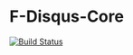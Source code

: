 # F-Disqus-Core

[![Build Status](https://travis-ci.org/Ilyaololo/f-disqus-core.svg?branch=master)](https://travis-ci.org/Ilyaololo/f-disqus-core)
